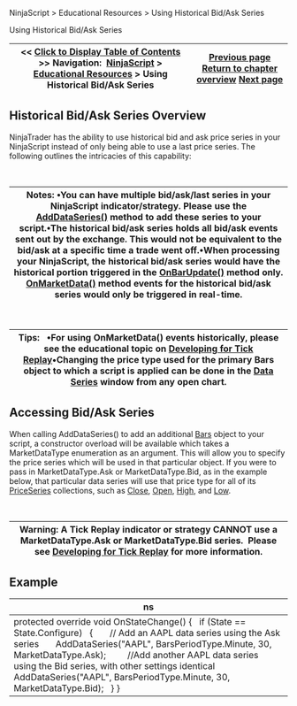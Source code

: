 ﻿


NinjaScript \> Educational Resources \> Using Historical Bid/Ask Series






















Using Historical Bid/Ask Series







| \<\< [Click to Display Table of Contents](using_historical_bid_ask_serie.md) \>\> **Navigation:**     [NinjaScript](ninjascript-1.md) \> [Educational Resources](educational_resources-1.md) \> Using Historical Bid/Ask Series | [Previous page](using_bitmapimage_objects_with_buttons-1.md) [Return to chapter overview](educational_resources-1.md) [Next page](using_images_and_geometry_with_custom_icons-1.md) |
| --- | --- |











## Historical Bid/Ask Series Overview


NinjaTrader has the ability to use historical bid and ask price series in your NinjaScript instead of only being able to use a last price series. The following outlines the intricacies of this capability:


 




| Notes:  •You can have multiple bid/ask/last series in your NinjaScript indicator/strategy. Please use the [AddDataSeries()](adddataseries-1.md) method to add these series to your script.•The historical bid/ask series holds all bid/ask events sent out by the exchange. This would not be equivalent to the bid/ask at a specific time a trade went off.•When processing your NinjaScript, the historical bid/ask series would have the historical portion triggered in the [OnBarUpdate()](onbarupdate-1.md) method only. [OnMarketData()](onmarketdata-1.md) method events for the historical bid/ask series would only be triggered in real\-time. |
| --- |



 




| Tips:   •For using OnMarketData() events historically, please see the educational topic on [Developing for Tick Replay](developing_for__tick_replay-1.md)•Changing the price type used for the primary Bars object to which a script is applied can be done in the [Data Series](working_with_price_data-1.md) window from any open chart. |
| --- |



## 


## Accessing Bid/Ask Series


When calling AddDataSeries() to add an additional [Bars](bars-1.md) object to your script, a constructor overload will be available which takes a MarketDataType enumeration as an argument. This will allow you to specify the price series which will be used in that particular object. If you were to pass in MarketDataType.Ask or MarketDataType.Bid, as in the example below, that particular data series will use that price type for all of its [PriceSeries](priceseries-1.md) collections, such as [Close](close-1.md), [Open](open-1.md), [High](high-1.md), and [Low](low-1.md).


 




| Warning: A Tick Replay indicator or strategy CANNOT use a MarketDataType.Ask or MarketDataType.Bid series.  Please see [Developing for Tick Replay](developing_for__tick_replay-1.md) for more information. |
| --- |



## 


## Example




| ns |
| --- |
| protected override void OnStateChange() {    if (State \=\= State.Configure)    {        // Add an AAPL data series using the Ask series        AddDataSeries("AAPL", BarsPeriodType.Minute, 30, MarketDataType.Ask);          //Add another AAPL data series using the Bid series, with other settings identical        AddDataSeries("AAPL", BarsPeriodType.Minute, 30, MarketDataType.Bid);    } } |









